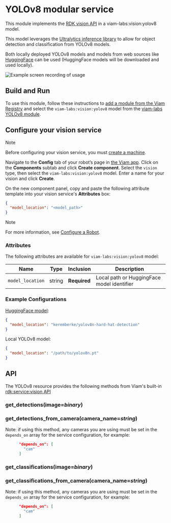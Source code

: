 # YOLOv8 modular service

This module implements the [RDK vision API](https://github.com/rdk/vision-api) in a viam-labs:vision:yolov8 model.

This model leverages the [Ultralytics inference library](https://docs.ultralytics.com/) to allow for object detection and classification from YOLOv8 models.

Both locally deployed YOLOv8 models and models from web sources like [HuggingFace](https://huggingface.co/models?other=yolov8) can be used (HuggingFace models will be downloaded and used locally).

![Example screen recording of usage](./demo.gif)

## Build and Run

To use this module, follow these instructions to [add a module from the Viam Registry](https://docs.viam.com/registry/configure/#add-a-modular-resource-from-the-viam-registry) and select the `viam-labs:vision:yolov8` model from the [viam-labs YOLOv8 module](https://app.viam.com/module/viam-labs/yolov8).

## Configure your vision service

> [!NOTE]  
> Before configuring your vision service, you must [create a machine](https://docs.viam.com/fleet/machines/#add-a-new-machine).

Navigate to the **Config** tab of your robot’s page in [the Viam app](https://app.viam.com/).
Click on the **Components** subtab and click **Create component**.
Select the `vision` type, then select the `viam-labs:vision:yolov8` model.
Enter a name for your vision and click **Create**.

On the new component panel, copy and paste the following attribute template into your vision service's **Attributes** box:

```json
{
  "model_location": "<model_path>"
}
```

> [!NOTE]  
> For more information, see [Configure a Robot](https://docs.viam.com/build/configure/).

### Attributes

The following attributes are available for `viam-labs:vision:yolov8` model:

| Name | Type | Inclusion | Description |
| ---- | ---- | --------- | ----------- |
| `model_location` | string | **Required** |  Local path or HuggingFace model identifier |

### Example Configurations

[HuggingFace model](https://huggingface.co/keremberke/yolov8n-hard-hat-detection):

```json
{
  "model_location": "keremberke/yolov8n-hard-hat-detection"
}
```

Local YOLOv8 model:

```json
{
  "model_location": "/path/to/yolov8n.pt"
}
```

## API

The YOLOv8 resource provides the following methods from Viam's built-in [rdk:service:vision API](https://python.viam.dev/autoapi/viam/services/vision/client/index.html)

### get_detections(image=*binary*)

### get_detections_from_camera(camera_name=*string*)

Note: if using this method, any cameras you are using must be set in the `depends_on` array for the service configuration, for example:

```json
      "depends_on": [
        "cam"
      ]
```

### get_classifications(image=*binary*)

### get_classifications_from_camera(camera_name=*string*)

Note: if using this method, any cameras you are using must be set in the `depends_on` array for the service configuration, for example:

```json
      "depends_on": [
        "cam"
      ]
```
